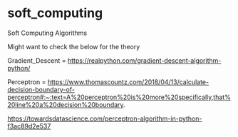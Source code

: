 # soft_computing
Soft Computing Algorithms

Might want to check the below for the theory

Gradient_Descent = https://realpython.com/gradient-descent-algorithm-python/

Perceptron = https://www.thomascountz.com/2018/04/13/calculate-decision-boundary-of-perceptron#:~:text=A%20perceptron%20is%20more%20specifically,that%20line%20a%20decision%20boundary.

https://towardsdatascience.com/perceptron-algorithm-in-python-f3ac89d2e537
